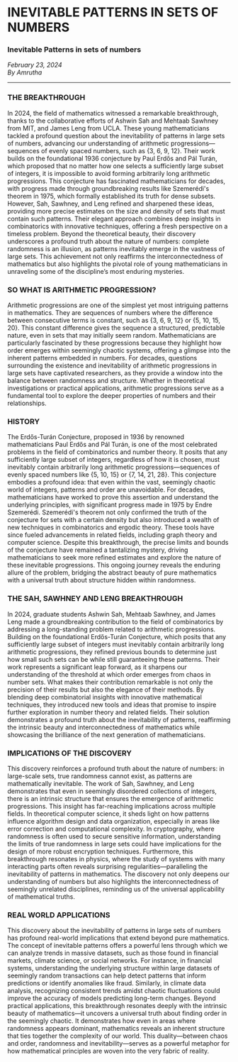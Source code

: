 #  INEVITABLE PATTERNS IN  SETS OF NUMBERS

### Inevitable Patterns in sets of numbers

*February 23, 2024*  
*By Amrutha*

---

### THE BREAKTHROUGH

In 2024, the field of mathematics witnessed a remarkable breakthrough, thanks to the collaborative efforts of Ashwin Sah and Mehtaab Sawhney from MIT, and James Leng from UCLA. These young mathematicians tackled a profound question about the inevitability of patterns in large sets of numbers, advancing our understanding of arithmetic progressions—sequences of evenly spaced numbers, such as {3, 6, 9, 12}. Their work builds on the foundational 1936 conjecture by Paul Erdős and Pál Turán, which proposed that no matter how one selects a sufficiently large subset of integers, it is impossible to avoid forming arbitrarily long arithmetic progressions. This conjecture has fascinated mathematicians for decades, with progress made through groundbreaking results like Szemerédi's theorem in 1975, which formally established its truth for dense subsets. However, Sah, Sawhney, and Leng refined and sharpened these ideas, providing more precise estimates on the size and density of sets that must contain such patterns. Their elegant approach combines deep insights in combinatorics with innovative techniques, offering a fresh perspective on a timeless problem. Beyond the theoretical beauty, their discovery underscores a profound truth about the nature of numbers: complete randomness is an illusion, as patterns inevitably emerge in the vastness of large sets. This achievement not only reaffirms the interconnectedness of mathematics but also highlights the pivotal role of young mathematicians in unraveling some of the discipline’s most enduring mysteries.


### SO WHAT IS ARITHMETIC PROGRESSION?

Arithmetic progressions are one of the simplest yet most intriguing patterns in mathematics. They are sequences of numbers where the difference between consecutive terms is constant, such as {3, 6, 9, 12} or {5, 10, 15, 20}. This constant difference gives the sequence a structured, predictable nature, even in sets that may initially seem random. Mathematicians are particularly fascinated by these progressions because they highlight how order emerges within seemingly chaotic systems, offering a glimpse into the inherent patterns embedded in numbers. For decades, questions surrounding the existence and inevitability of arithmetic progressions in large sets have captivated researchers, as they provide a window into the balance between randomness and structure. Whether in theoretical investigations or practical applications, arithmetic progressions serve as a fundamental tool to explore the deeper properties of numbers and their relationships.

### HISTORY

The Erdős-Turán Conjecture, proposed in 1936 by renowned mathematicians Paul Erdős and Pál Turán, is one of the most celebrated problems in the field of combinatorics and number theory. It posits that any sufficiently large subset of integers, regardless of how it is chosen, must inevitably contain arbitrarily long arithmetic progressions—sequences of evenly spaced numbers like {5, 10, 15} or {7, 14, 21, 28}. This conjecture embodies a profound idea: that even within the vast, seemingly chaotic world of integers, patterns and order are unavoidable. For decades, mathematicians have worked to prove this assertion and understand the underlying principles, with significant progress made in 1975 by Endre Szemerédi. Szemerédi's theorem not only confirmed the truth of the conjecture for sets with a certain density but also introduced a wealth of new techniques in combinatorics and ergodic theory. These tools have since fueled advancements in related fields, including graph theory and computer science. Despite this breakthrough, the precise limits and bounds of the conjecture have remained a tantalizing mystery, driving mathematicians to seek more refined estimates and explore the nature of these inevitable progressions. This ongoing journey reveals the enduring allure of the problem, bridging the abstract beauty of pure mathematics with a universal truth about structure hidden within randomness.

### THE SAH, SAWHNEY AND LENG BREAKTHROUGH

In 2024, graduate students Ashwin Sah, Mehtaab Sawhney, and James Leng made a groundbreaking contribution to the field of combinatorics by addressing a long-standing problem related to arithmetic progressions. Building on the foundational Erdős-Turán Conjecture, which posits that any sufficiently large subset of integers must inevitably contain arbitrarily long arithmetic progressions, they refined previous bounds to determine just how small such sets can be while still guaranteeing these patterns. Their work represents a significant leap forward, as it sharpens our understanding of the threshold at which order emerges from chaos in number sets. What makes their contribution remarkable is not only the precision of their results but also the elegance of their methods. By blending deep combinatorial insights with innovative mathematical techniques, they introduced new tools and ideas that promise to inspire further exploration in number theory and related fields. Their solution demonstrates a profound truth about the inevitability of patterns, reaffirming the intrinsic beauty and interconnectedness of mathematics while showcasing the brilliance of the next generation of mathematicians.

### IMPLICATIONS OF THE DISCOVERY

This discovery reinforces a profound truth about the nature of numbers: in large-scale sets, true randomness cannot exist, as patterns are mathematically inevitable. The work of Sah, Sawhney, and Leng demonstrates that even in seemingly disordered collections of integers, there is an intrinsic structure that ensures the emergence of arithmetic progressions. This insight has far-reaching implications across multiple fields. In theoretical computer science, it sheds light on how patterns influence algorithm design and data organization, especially in areas like error correction and computational complexity. In cryptography, where randomness is often used to secure sensitive information, understanding the limits of true randomness in large sets could have implications for the design of more robust encryption techniques. Furthermore, this breakthrough resonates in physics, where the study of systems with many interacting parts often reveals surprising regularities—paralleling the inevitability of patterns in mathematics. The discovery not only deepens our understanding of numbers but also highlights the interconnectedness of seemingly unrelated disciplines, reminding us of the universal applicability of mathematical truths.

### REAL WORLD APPLICATIONS

This discovery about the inevitability of patterns in large sets of numbers has profound real-world implications that extend beyond pure mathematics. The concept of inevitable patterns offers a powerful lens through which we can analyze trends in massive datasets, such as those found in financial markets, climate science, or social networks. For instance, in financial systems, understanding the underlying structure within large datasets of seemingly random transactions can help detect patterns that inform predictions or identify anomalies like fraud. Similarly, in climate data analysis, recognizing consistent trends amidst chaotic fluctuations could improve the accuracy of models predicting long-term changes. Beyond practical applications, this breakthrough resonates deeply with the intrinsic beauty of mathematics—it uncovers a universal truth about finding order in the seemingly chaotic. It demonstrates how even in areas where randomness appears dominant, mathematics reveals an inherent structure that ties together the complexity of our world. This duality—between chaos and order, randomness and inevitability—serves as a powerful metaphor for how mathematical principles are woven into the very fabric of reality. 
